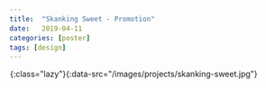 ```yaml
---
title:  "Skanking Sweet - Promotion"
date:   2019-04-11
categories: [poster]
tags: [design]
---
```

![Stunnaz Poster](/images/grey.gif){:class="lazy"}{:data-src="/images/projects/skanking-sweet.jpg"}

